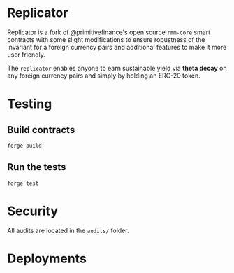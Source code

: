 # Replicator


Replicator is a fork of @primitivefinance's open source `rmm-core` smart contracts with some slight modifications to ensure robustness of the invariant for a foreign currency pairs and additional features to make it more user friendly.

The `replicator` enables anyone to earn sustainable yield via **theta decay** on any foreign currency pairs and simply by holding an ERC-20 token.

# Testing

## Build contracts

`forge build`

## Run the tests

`forge test`

# Security

All audits are located in the `audits/` folder.

# Deployments

